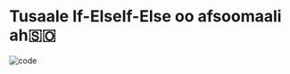 # Tusaale If-ElseIf-Else oo afsoomaali ah🇸🇴

![code](https://github.com/user-attachments/assets/20d4b4d1-6192-4f0a-ab57-bf6958b22622)

